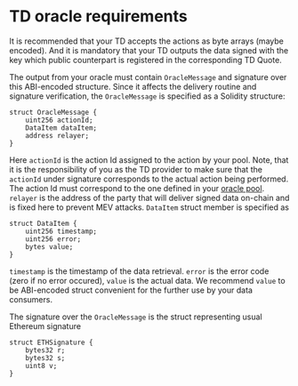 # TD oracle requirements

It is recommended that your TD accepts the actions as byte arrays (maybe encoded). And it is mandatory that your TD
outputs the data signed with the key which public counterpart is registered in the corresponding TD Quote.

The output from your oracle must contain `OracleMessage` and signature over this ABI-encoded structure. Since it affects
the delivery routine and signature verification, the `OracleMessage` is specified as a Solidity structure:
```solidity
struct OracleMessage {
    uint256 actionId;
    DataItem dataItem;
    address relayer;
}
```

Here `actionId` is the action Id assigned to the action by your pool. Note, that it is the responsibility of you as the
TD provider to make sure that the `actionId` under signature corresponds to the actual action being performed. The
action Id must correspond to the one defined in your [oracle pool](pool_creation.md).
`relayer` is the address of the party that will deliver signed data on-chain and is fixed here to prevent MEV attacks.
`DataItem` struct member is specified as

```solidity
struct DataItem {
    uint256 timestamp;
    uint256 error;
    bytes value;
}
```

`timestamp` is the timestamp of the data retrieval. `error` is the error code (zero if no error occured), `value` is the
actual data. We recommend `value` to be ABI-encoded struct convenient for the further use by your data consumers.

The signature over the `OracleMessage` is the struct representing usual Ethereum signature

```solidity
struct ETHSignature {
    bytes32 r;
    bytes32 s;
    uint8 v;
}
```

